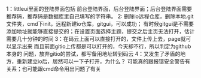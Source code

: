 ﻿1：littleui里面的登陆界面包括 前台登陆界面，后台登陆界面；后台登陆界面需要推荐码，推荐码是数据库里自己填写的字符串。 
2: 删除io远程仓库，删除本地.git文件夹，cmd下init，远程新建io仓库，gitgui，可以成功；   有时候gitgui是不需要添加地址就能够直接提交的；在设置页面选择主题，提交之后主页无法打开，估计需要几十分钟的时间
3：在码云上面可以直接打开的，文件上传上去，page就可以显示出来
	而且前面gitio上传都是可以打开的，今天却不行，所以判定为github本身的 问题，放弃gitio的尝试，都写备用地址转到码云
4：又发生了矛盾的地方，重新建立io后，居然可以一下子打开，为什么？
	可能真的跟报错安全警告有关系；也可能跟cmd命令用出问题了有关